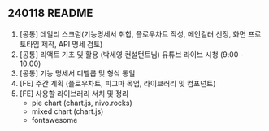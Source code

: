 ## 240118 README

1. [공통] 데일리 스크럼(기능명세서 취합, 플로우차트 작성, 메인컬러 선정, 화면 프로토타입 제작, API 명세 검토)
2. [공통] 리액트 기초 및 활용 (박세영 컨설턴트님) 유튜브 라이브 시청 (9:00 - 10:00)
3. [공통] 기능 명세서 디벨롭 및 형식 통일
4. [FE] 주간 계획 (플로우차트, 피그마 목업, 라이브러리 및 컴포넌트)
5. [FE] 사용할 라이브러리 서치 및 정리
   - pie chart (chart.js, nivo.rocks)
   - mixed chart (chart.js)
   - fontawesome

